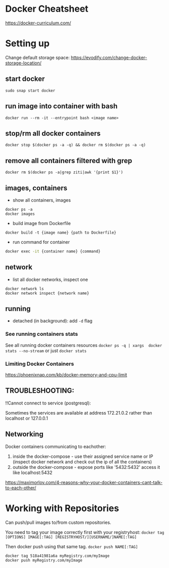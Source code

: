 # Docker Cheatsheet
https://docker-curriculum.com/

# Setting up

Change default storage space: https://evodify.com/change-docker-storage-location/

## start docker
```
sudo snap start docker
```

## run image into container with bash
`docker run --rm -it --entrypoint bash <image name>`

## stop/rm all docker containers
`docker stop $(docker ps -a -q) && docker rm $(docker ps -a -q)`

## remove all containers filtered with grep
`docker rm $(docker ps -a|grep ziti|awk '{print $1}')`

## images, containers
- show all containers, images
```
docker ps -a
docker images
```

- build image from Dockerfile
```
docker build -t {image name} {path to Dockerfile}
```

- run command for container
```bash
docker exec -it {container name} {command}
```

## network
- list all docker networks, inspect one
```
docker network ls
docker network inspect {network name}
```

## running
- detached (in background): add `-d` flag

### See running containers stats

See all running docker containers resources
`docker ps -q | xargs  docker stats --no-stream` or just `docker stats`

### Limiting Docker Containers
https://phoenixnap.com/kb/docker-memory-and-cpu-limit


## TROUBLESHOOTING:

!!Cannot connect to service (postgresql):

Sometimes the services are available at address 172.21.0.2 rather than localhost or 127.0.0.1

## Networking

Docker containers communicating to eachother: 
1. inside the docker-compose - use their assigned service name or IP (inspect docker network and check out the ip of all the containers)
2. outside the docker-compose - expose ports like '5432:5432' access it like localhost:5432

https://maximorlov.com/4-reasons-why-your-docker-containers-cant-talk-to-each-other/

# Working with Repositories

Can push/pull images to/from custom repositories.

You need to tag your image correctly first with your registryhost:
`docker tag [OPTIONS] IMAGE[:TAG] [REGISTRYHOST/][USERNAME/]NAME[:TAG]`

Then docker push using that same tag. `docker push NAME[:TAG]`

```bash
docker tag 518a41981a6a myRegistry.com/myImage
docker push myRegistry.com/myImage
```